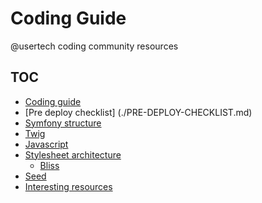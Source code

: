 # Coding Guide

@usertech coding community resources

## TOC
- [Coding guide](./GUIDE.md) 
- [Pre deploy checklist] (./PRE-DEPLOY-CHECKLIST.md) 
- [Symfony structure](./symfony/SYMFONY.md)
- [Twig](./twig/TWIG.md)    
- [Javascript](https://github.com/usertech/javascript)
- [Stylesheet architecture](./css/CSS.md)
  - [Bliss](./css/BLISS.md)
- [Seed](./seed/SEED.md)
- [Interesting resources](#interesting-resources)
